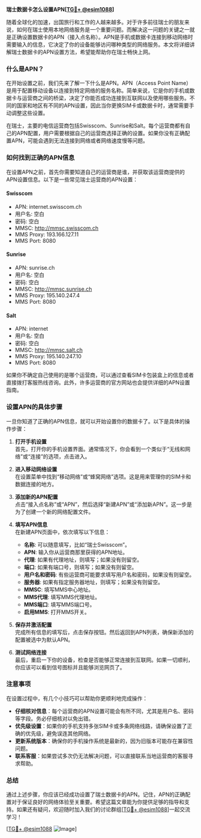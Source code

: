 **瑞士数据卡怎么设置APN[[TG💪+ @esim1088](https://t.me/s/esim1088)]**

随着全球化的加速，出国旅行和工作的人越来越多。对于许多前往瑞士的朋友来说，如何在瑞士使用本地网络服务是一个重要问题。而解决这一问题的关键之一就是正确设置数据卡的APN（接入点名称）。APN是手机或数据卡连接到移动网络时需要输入的信息，它决定了你的设备能够访问哪种类型的网络服务。本文将详细讲解瑞士数据卡的APN设置方法，希望能帮助你在瑞士畅快上网。

### 什么是APN？

在开始设置之前，我们先来了解一下什么是APN。APN（Access Point Name）是用于配置移动设备以连接到特定网络的服务名称。简单来说，它是你的手机或数据卡与运营商之间的桥梁，决定了你能否成功连接到互联网以及使用哪些服务。不同的国家和地区有不同的APN设置，因此当你更换SIM卡或数据卡时，通常需要手动调整这些设置。

在瑞士，主要的电信运营商包括Swisscom、Sunrise和Salt。每个运营商都有自己的APN配置，用户需要根据自己的运营商选择正确的设置。如果你没有正确配置APN，可能会遇到无法连接到网络或者网络速度慢等问题。

### 如何找到正确的APN信息

在设置APN之前，首先你需要知道自己的运营商是谁，并获取该运营商提供的APN设置信息。以下是一些常见瑞士运营商的APN设置：

#### Swisscom
- APN: internet.swisscom.ch
- 用户名: 空白
- 密码: 空白
- MMSC: http://mmsc.swisscom.ch
- MMS Proxy: 193.166.127.11
- MMS Port: 8080

#### Sunrise
- APN: sunrise.ch
- 用户名: 空白
- 密码: 空白
- MMSC: http://mmsc.sunrise.ch
- MMS Proxy: 195.140.247.4
- MMS Port: 8080

#### Salt
- APN: internet
- 用户名: 空白
- 密码: 空白
- MMSC: http://mmsc.salt.ch
- MMS Proxy: 195.140.247.10
- MMS Port: 8080

如果你不确定自己使用的是哪个运营商，可以通过查看SIM卡包装盒上的信息或者直接拨打客服热线咨询。此外，许多运营商的官方网站也会提供详细的APN设置指南。

### 设置APN的具体步骤

一旦你知道了正确的APN信息，就可以开始设置你的数据卡了。以下是具体的操作步骤：

1. **打开手机设置**  
   首先，打开你的手机设置界面。通常情况下，你会看到一个类似于“无线和网络”或“连接”的选项，点击进入。

2. **进入移动网络设置**  
   在设置菜单中找到“移动网络”或“蜂窝网络”选项。这是用来管理你的SIM卡和数据连接的地方。

3. **添加新的APN配置**  
   点击“接入点名称”或“APN”，然后选择“新建APN”或“添加新APN”。这一步是为了创建一个新的网络配置文件。

4. **填写APN信息**  
   在新建APN页面中，依次填写以下信息：
   - **名称**: 可以随意填写，比如“瑞士Swisscom”。
   - **APN**: 输入你从运营商那里获得的APN地址。
   - **代理**: 如果有代理地址，则填写；如果没有则留空。
   - **端口**: 如果有端口号，则填写；如果没有则留空。
   - **用户名和密码**: 有些运营商可能要求填写用户名和密码，如果没有则留空。
   - **服务器**: 如果有指定服务器地址，则填写；如果没有则留空。
   - **MMSC**: 填写MMS中心地址。
   - **MMS代理**: 填写MMS代理地址。
   - **MMS端口**: 填写MMS端口号。
   - **启用MMS**: 打开MMS开关。

5. **保存并激活配置**  
   完成所有信息的填写后，点击保存按钮。然后返回到APN列表，确保新添加的配置被选中为默认APN。

6. **测试网络连接**  
   最后，重启一下你的设备，检查是否能够正常连接到互联网。如果一切顺利，你应该可以看到信号图标并且能够浏览网页了。

### 注意事项

在设置过程中，有几个小技巧可以帮助你更顺利地完成操作：

- **仔细核对信息**：每个运营商的APN设置可能会有所不同，尤其是用户名、密码等字段。务必仔细核对以免出错。
- **优先级设置**：如果你的手机支持多张SIM卡或多条网络线路，请确保设置了正确的优先级，避免误连其他网络。
- **更新系统版本**：确保你的手机操作系统是最新的，因为旧版本可能存在兼容性问题。
- **联系客服**：如果尝试多次仍无法解决问题，可以直接联系当地运营商的客服寻求帮助。

### 总结

通过上述步骤，你应该已经成功设置了瑞士数据卡的APN。记住，APN的正确配置对于保证良好的网络体验至关重要。希望这篇文章能为你提供足够的指导和支持。如果还有疑问，欢迎随时加入我们的讨论群组[[TG💪+ @esim1088](https://t.me/s/esim1088)]一起交流学习！

[[TG💪+ @esim1088](https://t.me/s/esim1088) ![Image](https://i.postimg.cc/4NQfJmqS/Snipaste-2025-05-13-00-14-12.png)]